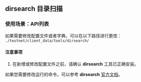 ## dirsearch 目录扫描
### 使用场景：API列表

如果需要修改配置文件或者字典，可以在以下路径进行更改：  
`./testnet/client_data/tools/dirsearch/`

#### 注意事项
1. 在新增或修改配置文件之前，请确认 **dirsearch** 工具已正确安装。


如果您需要修改运行的命令，可以参考 **dirsearch** [官方文档](https://github.com/maurosoria/dirsearch)。